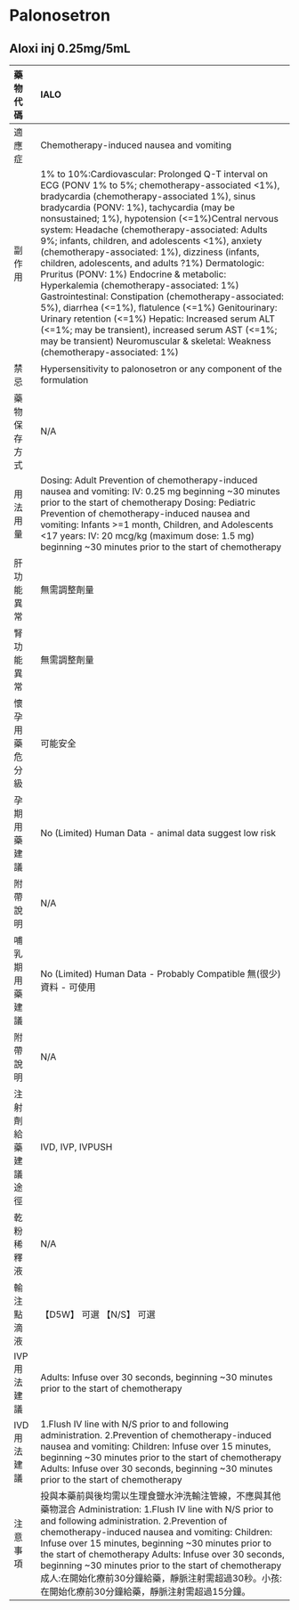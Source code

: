 # Palonosetron

## Aloxi inj 0.25mg/5mL

| 藥物代碼 | IALO |
| :--- | :--- |
| 適應症 | Chemotherapy-induced nausea and vomiting |
| 副作用 | 1% to 10%:Cardiovascular: Prolonged Q-T interval on ECG \(PONV 1% to 5%; chemotherapy-associated &lt;1%\), bradycardia \(chemotherapy-associated 1%\), sinus bradycardia \(PONV: 1%\), tachycardia \(may be nonsustained; 1%\), hypotension \(&lt;=1%\)Central nervous system: Headache \(chemotherapy-associated: Adults 9%; infants, children, and adolescents &lt;1%\), anxiety \(chemotherapy-associated: 1%\), dizziness \(infants, children, adolescents, and adults ?1%\) Dermatologic: Pruritus \(PONV: 1%\) Endocrine & metabolic: Hyperkalemia \(chemotherapy-associated: 1%\) Gastrointestinal: Constipation \(chemotherapy-associated: 5%\), diarrhea \(&lt;=1%\), flatulence \(&lt;=1%\) Genitourinary: Urinary retention \(&lt;=1%\) Hepatic: Increased serum ALT \(&lt;=1%; may be transient\), increased serum AST \(&lt;=1%; may be transient\) Neuromuscular & skeletal: Weakness \(chemotherapy-associated: 1%\) |
| 禁忌 | Hypersensitivity to palonosetron or any component of the formulation |
| 藥物保存方式 | N/A |
| 用法用量 | Dosing: Adult Prevention of chemotherapy-induced nausea and vomiting: IV: 0.25 mg beginning ~30 minutes prior to the start of chemotherapy Dosing: Pediatric Prevention of chemotherapy-induced nausea and vomiting: Infants &gt;=1 month, Children, and Adolescents &lt;17 years: IV: 20 mcg/kg \(maximum dose: 1.5 mg\) beginning ~30 minutes prior to the start of chemotherapy |
| 肝功能異常 | 無需調整劑量 |
| 腎功能異常 | 無需調整劑量 |
| 懷孕用藥危分級 | 可能安全 |
| 孕期用藥建議 | No \(Limited\) Human Data - animal data suggest low risk |
| 附帶說明 | N/A |
| 哺乳期用藥建議 | No \(Limited\) Human Data - Probably Compatible 無\(很少\)資料 - 可使用 |
| 附帶說明 | N/A |
| 注射劑給藥建議途徑 | IVD, IVP, IVPUSH |
| 乾粉稀釋液 | N/A |
| 輸注點滴液 | 【D5W】 可選  【N/S】 可選 |
| IVP 用法建議 | Adults: Infuse over 30 seconds, beginning ~30 minutes prior to the start of chemotherapy |
| IVD 用法建議 | 1.Flush IV line with N/S prior to and following administration. 2.Prevention of chemotherapy-induced nausea and vomiting: Children: Infuse over 15 minutes, beginning ~30 minutes prior to the start of chemotherapy Adults: Infuse over 30 seconds, beginning ~30 minutes prior to the start of chemotherapy |
| 注意事項 | 投與本藥前與後均需以生理食鹽水沖洗輸注管線，不應與其他藥物混合 Administration: 1.Flush IV line with N/S prior to and following administration. 2.Prevention of chemotherapy-induced nausea and vomiting: Children: Infuse over 15 minutes, beginning ~30 minutes prior to the start of chemotherapy  Adults: Infuse over 30 seconds, beginning ~30 minutes prior to the start of chemotherapy 成人:在開始化療前30分鐘給藥，靜脈注射需超過30秒。小孩:在開始化療前30分鐘給藥，靜脈注射需超過15分鐘。 |

